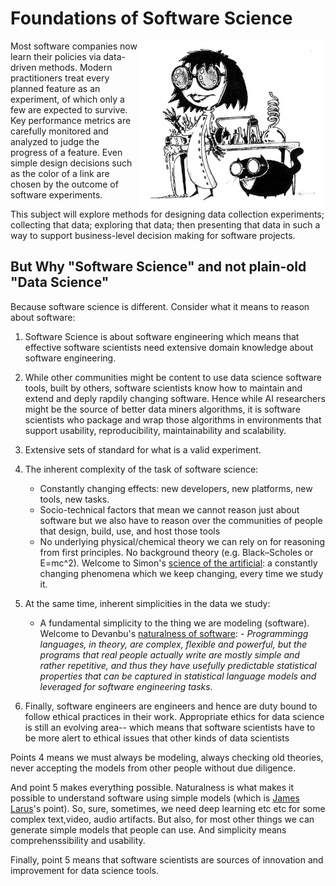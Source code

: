 

# Foundations of Software Science 

<img src="/_img/mad.jpg" align=right width=300>

Most software companies now learn their policies via
data-driven methods. Modern practitioners treat
every planned feature as an experiment, of which
only a few are expected to survive. Key performance
metrics are carefully monitored and analyzed to
judge the progress of a feature. Even simple design
decisions such as the color of a link are chosen by
the outcome of software experiments.

This subject will explore methods for designing data
collection experiments; collecting that data;
exploring that data; then presenting that data in
such a way to support business-level decision making
for software projects.

## But Why "Software Science" and not plain-old "Data Science"

Because software science is different. Consider what it means to reason about software:

1. Software Science is about software engineering which means that effective software scientists need extensive domain knowledge about software engineering.

2. While other communities might be content to use data science software tools, built by others, software scientists know how
to maintain and extend and deply rapdily changing software. Hence while  AI researchers might be the source of 
better data miners algorithms, it is software  scientists who package and wrap those algorithms
in environments that support usability, reproducibility, maintainability and scalability.

3. Extensive sets of standard for what is a valid experiment.

4. The inherent complexity of the task of software science:
     - Constantly changing effects: new developers, new platforms, new tools, new tasks.
     - Socio-technical factors that mean we cannot reason just about software but we also have to reason over the communities of people that design, build, use, and host those tools
     - No underlying physical/chemical theory we can rely on for reasoning from first principles.  No background theory
(e.g. Black–Scholes or E=mc^2). Welcome to Simon's
[science of the artificial](http://courses.washington.edu/thesisd/documents/Kun_Herbert%20Simon_Sciences_of_the_Artificial.pdf): a constantly changing phenomena which we keep changing, every time we study it.

5.  At the same time, inherent simplicities in the data we study:

    - A fundamental simplicity to the thing we are modeling (software). Welcome to Devanbu's [naturalness of software](http://macbeth.cs.ucdavis.edu/natural.pdf):
          - <em> Programmingg languages, in theory, are complex, flexible
and powerful, but the programs that real people
actually write are mostly simple and rather repetitive,
and thus they have usefully predictable statistical properties
that can be captured in statistical language models
and leveraged for software engineering tasks.</em>



8. Finally, software engineers are engineers and hence are duty bound to follow
ethical practices in their work. Appropriate ethics for data science is still an
evolving area-- which means that software scientists have to be more alert to
  ethical issues that  other kinds of data scientists 

Points 4 means we must always be modeling, always
checking old theories,
never accepting the models from other people without due diligence.  

And point 5 makes everything possible.
Naturalness is what makes it possible to
understand software using simple models (which is
[James Larus](https://www.youtube.com/watch?v=kO9OYnkeRTM)'s
point).  So, sure, sometimes, we need deep learning
etc etc for some complex text,video, audio
artifacts. But also, for most other things we can
generate simple models that people can use. And
simplicity means comprehenssibility and usability.
 
Finally, point 5 means that software scientists are
sources of innovation and improvement for data
science tools.
